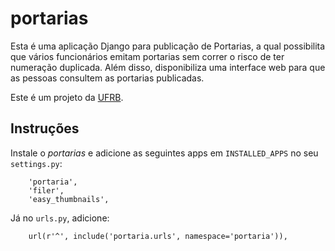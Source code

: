portarias
=========

Esta é uma aplicação Django para publicação de Portarias, a qual possibilita que vários funcionários emitam portarias sem correr o risco de ter numeração duplicada. Além disso, disponibiliza uma interface web para que as pessoas consultem as portarias publicadas.

Este é um projeto da [UFRB](http://ufrb.edu.br/).

Instruções
---------

Instale o _portarias_ e adicione as seguintes apps em `INSTALLED_APPS` no seu `settings.py`:

```
    'portaria',
    'filer',
    'easy_thumbnails',
```

Já no `urls.py`, adicione:

```
    url(r'^', include('portaria.urls', namespace='portaria')),
```

